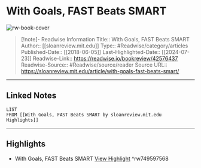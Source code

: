 # With Goals, FAST Beats SMART

![rw-book-cover](https://readwise-assets.s3.amazonaws.com/media/uploaded_book_covers/profile_174804/S2E-Sull-Goals-1200-1200x630.jpg)
<br>
>[!note]- Readwise Information
>Title:: With Goals, FAST Beats SMART
>Author:: [[sloanreview.mit.edu]]
>Type:: #Readwise/category/articles
>Published-Date:: [[2018-06-05]]
>Last-Highlighted-Date:: [[2024-07-23]]
>Readwise-Link:: https://readwise.io/bookreview/42576437
>Readwise-Source:: #Readwise/source/reader
>Source URL:: https://sloanreview.mit.edu/article/with-goals-fast-beats-smart/
--- 

## Linked Notes
```dataview
LIST
FROM [[With Goals, FAST Beats SMART by sloanreview.mit.edu Highlights]]
```

---

## Highlights
- With Goals, FAST Beats SMART [View Highlight](https://readwise.io/open/749597568) ^rw749597568

